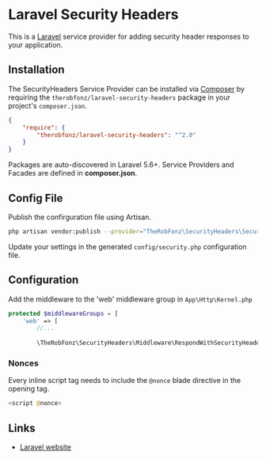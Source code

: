 # Laravel Security Headers

This is a [Laravel](http://laravel.com/) service provider for adding security header responses to your application.

## Installation

The SecurityHeaders Service Provider can be installed via [Composer](http://getcomposer.org) by requiring the
`therobfonz/laravel-security-headers` package in your project's `composer.json`.

```json
{
    "require": {
        "therobfonz/laravel-security-headers": "^2.0"
    }
}
```

Packages are auto-discovered in Laravel 5.6+. Service Providers and Facades are defined in **composer.json**.

## Config File

Publish the confirguration file using Artisan.

```sh
php artisan vendor:publish --provider="TheRobFonz\SecurityHeaders\SecurityHeadersServiceProvider"
```

Update your settings in the generated `config/security.php` configuration file.

## Configuration

Add the middleware to the 'web' middleware group in `App\Http\Kernel.php`

```php
protected $middlewareGroups = [
    'web' => [
        //...
    
        \TheRobFonz\SecurityHeaders\Middleware\RespondWithSecurityHeaders::class,
```

### Nonces

Every inline script tag needs to include the `@nonce` blade directive in the opening tag.

```php
<script @nonce>
```

## Links

* [Laravel website](http://laravel.com/)
